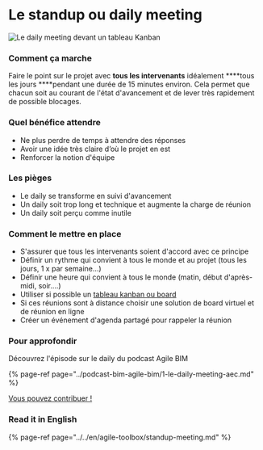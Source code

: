 # Le standup ou daily meeting

![Le daily meeting devant un tableau Kanban](../../.gitbook/assets/undraw_scrum_board_cesn.png)

### Comment ça marche

Faire le point sur le projet avec **tous les intervenants** idéalement ****tous les jours ****pendant une durée de 15 minutes environ. Cela permet que chacun soit au courant de l'état d'avancement et de lever très rapidement de possible blocages.  

### Quel bénéfice attendre 

* Ne plus perdre de temps à attendre des réponses
* Avoir une idée très claire d’où le projet en est 
*  Renforcer la notion d'équipe 

### Les pièges 

* Le daily se transforme en suivi d'avancement
* Un daily soit trop long et technique et augmente la charge de réunion 
* Un daily soit perçu comme inutile 

### Comment le mettre en place 

* S'assurer que tous les intervenants soient d'accord avec ce principe 
* Définir un rythme qui convient à tous le monde et au projet \(tous les jours, 1 x par semaine...\) 
* Définir une heure qui convient à tous le monde \(matin, début d'après-midi, soir....\)
* Utiliser si possible un [tableau kanban ou board](tableau-kanban-board.md)
* Si ces réunions sont à distance choisir une solution de board virtuel et de réunion en ligne 
* Créer un événement d'agenda partagé pour rappeler la réunion 

### Pour approfondir 

Découvrez l'épisode sur le daily du podcast Agile BIM

{% page-ref page="../podcast-bim-agile-bim/1-le-daily-meeting-aec.md" %}

[Vous pouvez contribuer ! ](../communaute-agile-bim/contribuer.md)

### Read it in English 

{% page-ref page="../../en/agile-toolbox/standup-meeting.md" %}



